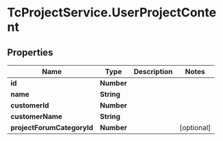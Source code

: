 # TcProjectService.UserProjectContent

## Properties
Name | Type | Description | Notes
------------ | ------------- | ------------- | -------------
**id** | **Number** |  | 
**name** | **String** |  | 
**customerId** | **Number** |  | 
**customerName** | **String** |  | 
**projectForumCategoryId** | **Number** |  | [optional] 


